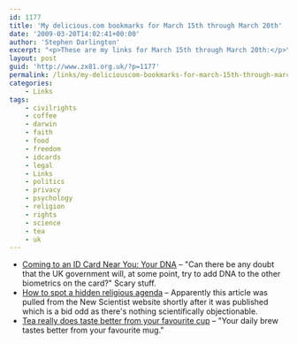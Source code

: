 ```yaml
---
id: 1177
title: 'My delicious.com bookmarks for March 15th through March 20th'
date: '2009-03-20T14:02:41+00:00'
author: 'Stephen Darlington'
excerpt: "<p>These are my links for March 15th through March 20th:</p>\n<ul>\n<li><a href=\"http://www.computerworlduk.com/community/blogs/index.cfm?entryid=2013&amp;blogid=14\">Coming to an ID Card Near You: Your DNA</a> - &quot;Can there be any doubt that the UK government will, at some point, try to add DNA to the other biometrics on the card?&quot; Scary stuff.</li>\n<li><a href=\"https://www.sott.net/articles/show/177635-How-to-spot-a-hidden-religious-agenda\">How to spot a hidden religious agenda</a> - Apparently this article was pulled from the New Scientist website shortly after it was published which is a bid odd as there&#39;s nothing scientifically objectionable.</li>\n<li><a href=\"http://www.telegraph.co.uk/news/newstopics/howaboutthat/4981229/Tea-really-does-taste-better-from-your-favourite-cup.html\">Tea really does taste better from your favourite cup</a> - &quot;Your daily brew tastes better from your favourite mug.&quot;</li>\n\n</ul>"
layout: post
guid: 'http://www.zx81.org.uk/?p=1177'
permalink: /links/my-deliciouscom-bookmarks-for-march-15th-through-march-20th.html
categories:
    - Links
tags:
    - civilrights
    - coffee
    - darwin
    - faith
    - food
    - freedom
    - idcards
    - legal
    - Links
    - politics
    - privacy
    - psychology
    - religion
    - rights
    - science
    - tea
    - uk
---
```


- [Coming to an ID Card Near You: Your DNA](http://www.computerworlduk.com/community/blogs/index.cfm?entryid=2013&blogid=14) – "Can there be any doubt that the UK government will, at some point, try to add DNA to the other biometrics on the card?" Scary stuff.
- [How to spot a hidden religious agenda](https://www.sott.net/articles/show/177635-How-to-spot-a-hidden-religious-agenda) – Apparently this article was pulled from the New Scientist website shortly after it was published which is a bid odd as there's nothing scientifically objectionable.
- [Tea really does taste better from your favourite cup](http://www.telegraph.co.uk/news/newstopics/howaboutthat/4981229/Tea-really-does-taste-better-from-your-favourite-cup.html) – "Your daily brew tastes better from your favourite mug."